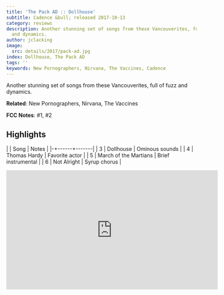 ```yaml
---
title: 'The Pack AD :: Dollhouse'
subtitle: Cadence &bull; released 2017-10-13
category: reviews
description: Another stunning set of songs from these Vancouverites, full of fuzz
  and dynamics.
author: jclacking
image:
  src: details/2017/pack-ad.jpg
index: Dollhouse, The Pack AD
tags: ''
keywords: New Pornographers, Nirvana, The Vaccines, Cadence
---
```

Another stunning set of songs from these Vancouverites, full of fuzz and dynamics.<!--more-->

**Related**: New Pornographers, Nirvana, The Vaccines

**FCC Notes**: #1, #2

## Highlights

| | Song | Notes |
|-+------+-------|
| 3 | Dollhouse | Ominous sounds |
| 4 | Thomas Hardy | Favorite actor |
| 5 | March of the Martians | Brief instrumental |
| 6 | Not Alright | Syrup chorus |

<div class="tlo-detail-video"><iframe width="560" height="315" src="https://www.youtube.com/embed/9UHUPx29-Es" frameborder="0" allow="autoplay; encrypted-media" allowfullscreen></iframe></div>

